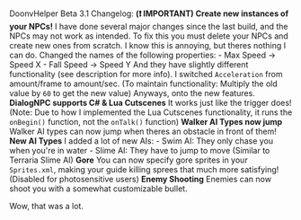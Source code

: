 DoonvHelper Beta 3.1 Changelog:
**(:exclamation: IMPORTANT) Create new instances of your NPCs!** I have done several major changes since the last build, and the NPCs may not work as intended. To fix this you must delete your NPCs and create new ones from scratch. I know this is annoying, but theres nothing I can do.
Changed the names of the following properties:
    - Max Speed -> Speed X
    - Fall Speed -> Speed Y
And they have slightly different functionality (see description for more info).
I switched `Acceleration` from amount/frame to amount/sec. (To maintain functionality: Multiply the old value by `60` to get the new value)
Anyways, onto the new features.
**DialogNPC supports C# & Lua Cutscenes** It works just like the trigger does! (Note: Due to how I implemented the Lua Cutscenes functionality, it runs the `onBegin()` function, not the `onTalk()` function)
**Walker AI Types now jump** Walker AI types can now jump when theres an obstacle in front of them!
**New AI Types** I added a lot of new AIs:
    - Swim AI: They only chase you when you're in water
    - Slime AI: They have to jump to move (Similar to Terraria Slime AI)
**Gore** You can now specify gore sprites in your `Sprites.xml`, making your guide killing sprees that much more satisfying! (Disabled for photosensitive users)
**Enemy Shooting** Enemies can now shoot you with a somewhat customizable bullet.

Wow, that was a lot.